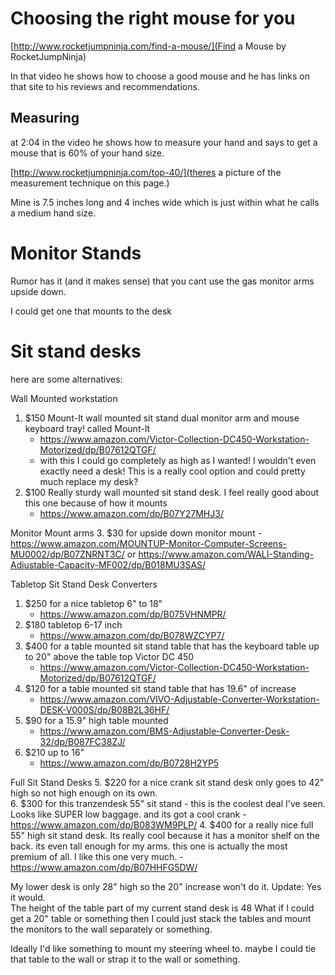# Choosing the right mouse for you
[http://www.rocketjumpninja.com/find-a-mouse/](Find a Mouse by RocketJumpNinja)

In that video he shows how to choose a good mouse and he has links on that site to his reviews and recommendations.  

## Measuring
at 2:04 in the video he shows how to measure your hand and says to get a mouse that is 60% of your hand size.

[http://www.rocketjumpninja.com/top-40/](theres a picture of the measurement technique on this page.)

Mine is 7.5 inches long and 4 inches wide which is just within what he calls a medium hand size.


# Monitor Stands #
Rumor has it (and it makes sense) that you cant use the gas monitor arms upside down.  

I could get one that mounts to the desk

# Sit stand desks #
here are some alternatives:


Wall Mounted workstation
1. $150 Mount-It wall mounted sit stand dual monitor arm and mouse keyboard tray!  called Mount-It
	- https://www.amazon.com/Victor-Collection-DC450-Workstation-Motorized/dp/B07612QTGF/
	- with this I could go completely as high as I wanted!  I wouldn't even exactly need a desk!  This is a really cool option and could pretty much replace my desk?
2. $100 Really sturdy wall mounted sit stand desk.  I feel really good about this one because of how it mounts
	- https://www.amazon.com/dp/B07Y27MHJ3/

Monitor Mount arms
3. $30 for upside down monitor mount
	- https://www.amazon.com/MOUNTUP-Monitor-Computer-Screens-MU0002/dp/B07ZNRNT3C/ or https://www.amazon.com/WALI-Standing-Adjustable-Capacity-MF002/dp/B018MU3SAS/
	
	
Tabletop Sit Stand Desk Converters
1. $250 for a nice tabletop 6" to 18" 
	- https://www.amazon.com/dp/B075VHNMPR/
2. $180 tabletop 6-17 inch
	- https://www.amazon.com/dp/B078WZCYP7/
2. $400 for a table mounted sit stand table that has the keyboard table up to 20" above the table top Victor DC 450
	- https://www.amazon.com/Victor-Collection-DC450-Workstation-Motorized/dp/B07612QTGF/
3. $120 for a table mounted sit stand table that has 19.6" of increase
	- https://www.amazon.com/VIVO-Adjustable-Converter-Workstation-DESK-V000S/dp/B08B2L36HF/
4. $90 for a 15.9" high table mounted 
	- https://www.amazon.com/BMS-Adjustable-Converter-Desk-32/dp/B087FC38ZJ/
5. $210 up to 16" 
	- https://www.amazon.com/dp/B0728H2YP5

Full Sit Stand Desks
5. $220 for a nice crank sit stand desk only goes to 42" high so not high enough on its own.  
6. $300 for this tranzendesk 55" sit stand - this is the coolest deal I've seen.  Looks like SUPER low baggage. and its got a cool crank 
	- https://www.amazon.com/dp/B083WM9PLP/
4. $400 for a really nice full 55" high sit stand desk.  Its really cool because it has a monitor shelf on the back.  its even tall enough for my arms.  this one is actually the most premium of all.  I like this one very much.
	- https://www.amazon.com/dp/B07HHFG5DW/

	
	
My lower desk is only 28" high so the 20" increase won't do it.  Update: Yes it would.  
The height of the table part of my current stand desk is 48
What if I could get a 20" table or something then I could just stack the tables and mount the monitors to the wall separately or something.  

Ideally I'd like something to mount my steering wheel to.  maybe I could tie that table to the wall or strap it to the wall or something.  